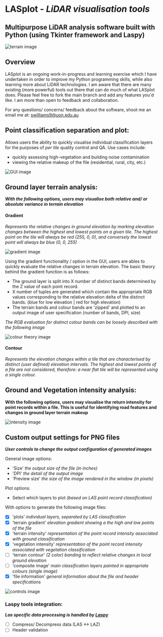 # LASplot - *LiDAR visualisation tools*
## Multipurpose LiDAR analysis software built with Python (using Tkinter framework and Laspy)

![terrain image](https://github.com/samwlms/LASplot_GUI/blob/main/images/terrain.PNG)

## Overview
LASplot is an ongoing work-in-progress and learning exercise which I have undertaken in order to improve my Python programming skills, while also learning more about LiDAR technologies. I am aware that there are many existing (more powerful) tools out there that can do much of what LASplot does. Please feel free to fork the main branch and add any features you'd like. I am more than open to feedback and collaboration.

For any questions/ concerns/ feedback about the software, shoot me an email me at: swilliams9@uon.edu.au

## Point classification separation and plot:
Allows users the ability to quickly visualise individual classification layers for the purposes of *per tile* quality control and QA. Use cases include:
- quickly assessing high-vegetation and building noise contamination
- viewing the relative makeup of the file (residential, rural, city, etc.)

![GUI image](https://github.com/samwlms/LASplot_GUI/blob/main/images/plot.PNG)

## Ground layer terrain analysis:

_**With the following options, users may visualise both relative and/ or absolute variance in terrain elevation**_

#### Gradient
_Represents the relative changes in ground elevation by marking elevation changes between the highest and lowest points on a given tile. The highest point on the tile will always be red (255, 0, 0), and conversely the lowest point will always be blue (0, 0, 255)_

![gradient image](https://github.com/samwlms/LASplot_GUI/blob/main/images/gradient.PNG)

Using the gradient functionality / option in the GUI, users are ables to quickly evaluate the relative changes in terrain elevation. The basic theory behind the gradient function is as follows:
- The ground layer is split into X number of distinct bands determined by the Z value of each point record.
- X number of tuples are generated which contain the appropriate RGB values corresponding to the relative elevation delta of the distinct bands. (blue for low elevation | red for high elevation)
- The terrain bands and colour bands are 'zipped' and plotted to an output image of user specification (number of bands, DPI, size)

*The RGB evaluation for distinct colour bands can be loosely described with the following image*

![colour theory image](https://github.com/samwlms/LASplot_GUI/blob/main/images/RGB_value_relationships.png)

#### Contour
_Represents the elevation changes within a tile that are characterised by distinct (user defined) elevation intervals. The highest and lowest points of a file are not considered, therefore: a near flat tile will be represented using a single colour._

## Ground and Vegetation intensity analysis:

**With the following options, users may visualise the return intensity for point records within a file. This is useful for identifying road features and changes in ground layer terrain makeup**

![intensity image](https://github.com/samwlms/LASplot_GUI/blob/main/images/intensity.png)


## Custom output settings for PNG files

_**User controls to change the output configuration of generated images**_

General image options:
- 'Size' *the output size of the file (in inches)*
- 'DPI' *the detail of the output image*
- 'Preview size' *the size of the image rendered in the window (in pixels)*

Plot options:
- Select which layers to plot *(based on LAS point record classification)*

With options to generate the following image files:
- [x] 'plots' *individual layers, separated by LAS classification*
- [x] 'terrain gradient' *elevation gradient showing a the high and low points of the file*
- [x] 'terrain intensity' *representation of the point record intensity associated with ground classification*
- [x] 'vegetation intensity' *representation of the point record intensity associated with vegetation classification*
- [ ] 'terrain contour' *(2 color) banding to reflect relative changes in local ground elevation*
- [ ] 'composite image' *main classification layers painted in appropriate colours (single image)*
- [x] 'file information' *general information about the file and header specifications*

![controls image](https://github.com/samwlms/LASplot_GUI/blob/main/images/screenshot_settings.PNG)

### Laspy tools integration:

_**Las specific data processing is handled by *[Laspy](https://laspy.readthedocs.io/en/latest/)***_

- [ ] Compress/ Decompress data (LAS <-> LAZ)
- [ ] Header validation
